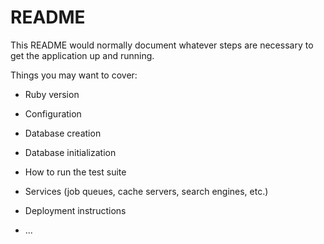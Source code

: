 # README

This README would normally document whatever steps are necessary to get the
application up and running.

Things you may want to cover:

* Ruby version


* Configuration

* Database creation

* Database initialization

* How to run the test suite

* Services (job queues, cache servers, search engines, etc.)

* Deployment instructions

* ...
